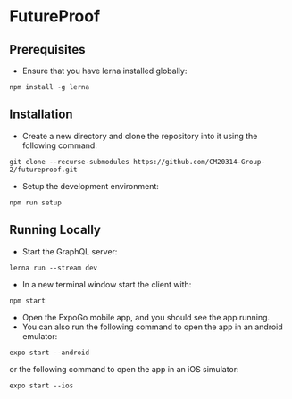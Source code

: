 # FutureProof

## Prerequisites
- Ensure that you have lerna installed globally:
```
npm install -g lerna
```

## Installation
- Create a new directory and clone the repository into it using the following command:
```
git clone --recurse-submodules https://github.com/CM20314-Group-2/futureproof.git
```
- Setup the development environment:
```
npm run setup
```

## Running Locally
- Start the GraphQL server:
```
lerna run --stream dev
```
- In a new terminal window start the client with:
```
npm start
```
- Open the ExpoGo mobile app, and you should see the app running.
- You can also run the following command to open the app in an android emulator:
```
expo start --android
```
or the following command to open the app in an iOS simulator:
```
expo start --ios
```
